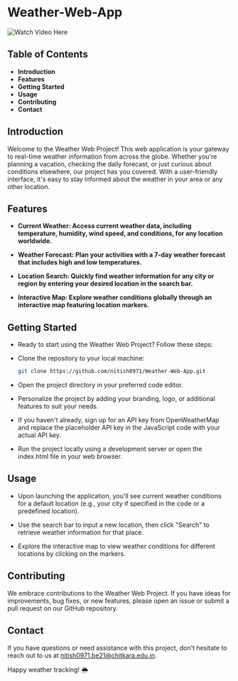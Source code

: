 # Weather-Web-App

![Watch Video Here](https://github.com/nitish0971/Weather-Web-App/assets/101696149/335ecefd-364b-4d35-a8e5-dafae07261ff)

## Table of Contents

- **Introduction**
- **Features**
- **Getting Started**
- **Usage**
- **Contributing**
- **Contact**

## Introduction

Welcome to the Weather Web Project! This web application is your gateway to real-time weather information from across the globe. Whether you're planning a vacation, checking the daily forecast, or just curious about conditions elsewhere, our project has you covered. With a user-friendly interface, it's easy to stay informed about the weather in your area or any other location.

## Features
- **Current Weather: Access current weather data, including temperature, humidity, wind speed, and conditions, for any location worldwide.**

- **Weather Forecast: Plan your activities with a 7-day weather forecast that includes high and low temperatures.**

- **Location Search: Quickly find weather information for any city or region by entering your desired location in the search bar.**

- **Interactive Map: Explore weather conditions globally through an interactive map featuring location markers.**

## Getting Started
- Ready to start using the Weather Web Project? Follow these steps:
- Clone the repository to your local machine:
    ```bash
   git clone https://github.com/nitish0971/Weather-Web-App.git
    
- Open the project directory in your preferred code editor.

- Personalize the project by adding your branding, logo, or additional features to suit your needs.

- If you haven't already, sign up for an API key from OpenWeatherMap and replace the placeholder API key in the JavaScript code with your actual API key.

- Run the project locally using a development server or open the index.html file in your web browser.

## Usage
- Upon launching the application, you'll see current weather conditions for a default location (e.g., your city if specified in the code or a predefined location).

- Use the search bar to input a new location, then click "Search" to retrieve weather information for that place.

- Explore the interactive map to view weather conditions for different locations by clicking on the markers.

## Contributing
We embrace contributions to the Weather Web Project. If you have ideas for improvements, bug fixes, or new features, please open an issue or submit a pull request on our GitHub repository.

## Contact
If you have questions or need assistance with this project, don't hesitate to reach out to us at nitish0971.be21@chitkara.edu.in.

Happy weather tracking! 🌦️
